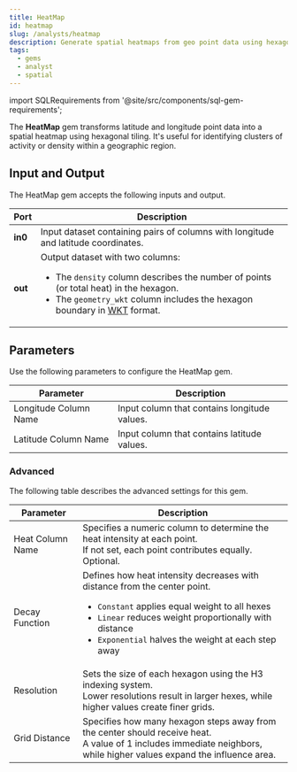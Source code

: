 ```yaml
---
title: HeatMap
id: heatmap
slug: /analysts/heatmap
description: Generate spatial heatmaps from geo point data using hexagons
tags:
  - gems
  - analyst
  - spatial
---
```


import SQLRequirements from '@site/src/components/sql-gem-requirements';

<SQLRequirements
  execution_engine="SQL Warehouse"
  sql_package_name="ProphecyDatabricksSqlSpatial"
  sql_package_version="0.0.3+"
/>

The **HeatMap** gem transforms latitude and longitude point data into a spatial heatmap using hexagonal tiling. It's useful for identifying clusters of activity or density within a geographic region.

## Input and Output

The HeatMap gem accepts the following inputs and output.

| Port    | Description                                                                                                                                                                                                                                                                                                          |
| ------- | -------------------------------------------------------------------------------------------------------------------------------------------------------------------------------------------------------------------------------------------------------------------------------------------------------------------- |
| **in0** | Input dataset containing pairs of columns with longitude and latitude coordinates.                                                                                                                                                                                                                                   |
| **out** | Output dataset with two columns: <ul class="table-list"><li>The `density` column describes the number of points (or total heat) in the hexagon.</li><li>The `geometry_wkt` column includes the hexagon boundary in [WKT](https://en.wikipedia.org/wiki/Well-known_text_representation_of_geometry) format.</li></ul> |

## Parameters

Use the following parameters to configure the HeatMap gem.

| Parameter             | Description                                  |
| --------------------- | -------------------------------------------- |
| Longitude Column Name | Input column that contains longitude values. |
| Latitude Column Name  | Input column that contains latitude values.  |

### Advanced

The following table describes the advanced settings for this gem.

| Parameter        | Description                                                                                                                                                                                                                                                                        |
| ---------------- | ---------------------------------------------------------------------------------------------------------------------------------------------------------------------------------------------------------------------------------------------------------------------------------- |
| Heat Column Name | Specifies a numeric column to determine the heat intensity at each point. <br/>If not set, each point contributes equally. Optional.                                                                                                                                               |
| Decay Function   | Defines how heat intensity decreases with distance from the center point. <ul class="table-list"><li>`Constant` applies equal weight to all hexes</li><li>`Linear` reduces weight proportionally with distance</li><li>`Exponential` halves the weight at each step away</li></ul> |
| Resolution       | Sets the size of each hexagon using the H3 indexing system. <br/>Lower resolutions result in larger hexes, while higher values create finer grids.                                                                                                                                 |
| Grid Distance    | Specifies how many hexagon steps away from the center should receive heat. <br/>A value of 1 includes immediate neighbors, while higher values expand the influence area.                                                                                                          |
